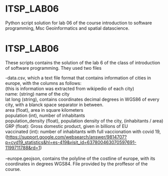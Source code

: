 # ITSP_LAB06
Python script solution for lab 06 of the course introduction to software programming, Msc Geoinformatics and spatial datascience.


# ITSP_LAB06

These scripts contains the solution of the lab 6 of the class of introduction of software programming.
They used two files

-data.csv, which a text file format that contains information of cities in europe, with the columns as follows:<br />
(this is information was extracted from wikipedio of each city)<br />
  name: (string) name of the city<br />
  lat long (string), contains coordinates decimal degrees in WGS86 of every city, with a blanck space separator in between.<br />
  area (float), area in square kilometers<br />
  population (int), number of inhabitants<br />
  population_density (float), population density of the city, (inhabitants / area)<br />
  GRP (float): Gross domestic product, given in billions of EU<br />
  vaccinated (int): number of inhabitants with full vaccionation with covid 19, (https://support.google.com/websearch/answer/9814707?p=cvd19_statistics&hl=es-419&visit_id=637800463070597691-1199711788&rd=1)<br />
<br />
-europe.geojson, contains the polyline of the costline of europe, with its coordinates in degrees WGS84. File provided by the proffesor of the course.
